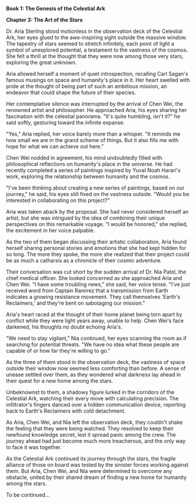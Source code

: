 **Book 1: The Genesis of the Celestial Ark**

**Chapter 3: The Art of the Stars**

Dr. Aria Sterling stood motionless in the observation deck of the Celestial Ark, her eyes glued to the awe-inspiring sight outside the massive window. The tapestry of stars seemed to stretch infinitely, each point of light a symbol of unexplored potential, a testament to the vastness of the cosmos. She felt a thrill at the thought that they were now among those very stars, exploring the great unknown.

Aria allowed herself a moment of quiet introspection, recalling Carl Sagan's famous musings on space and humanity's place in it. Her heart swelled with pride at the thought of being part of such an ambitious mission, an endeavor that could shape the future of their species.

Her contemplative silence was interrupted by the arrival of Chen Wei, the renowned artist and philosopher. He approached Aria, his eyes sharing her fascination with the celestial panorama. "It's quite humbling, isn't it?" he said softly, gesturing toward the infinite expanse.

"Yes," Aria replied, her voice barely more than a whisper. "It reminds me how small we are in the grand scheme of things. But it also fills me with hope for what we can achieve out here."

Chen Wei nodded in agreement, his mind undoubtedly filled with philosophical reflections on humanity's place in the universe. He had recently completed a series of paintings inspired by Yuval Noah Harari's work, exploring the relationship between humanity and the cosmos.

"I've been thinking about creating a new series of paintings, based on our journey," he said, his eyes still fixed on the vastness outside. "Would you be interested in collaborating on this project?"

Aria was taken aback by the proposal. She had never considered herself an artist, but she was intrigued by the idea of combining their unique perspectives on this remarkable voyage. "I would be honored," she replied, the excitement in her voice palpable.

As the two of them began discussing their artistic collaboration, Aria found herself sharing personal stories and emotions that she had kept hidden for so long. The more they spoke, the more she realized that their project could be as much a catharsis as a chronicle of their cosmic adventure.

Their conversation was cut short by the sudden arrival of Dr. Nia Patel, the chief medical officer. She looked concerned as she approached Aria and Chen Wei. "I have some troubling news," she said, her voice tense. "I've just received word from Captain Ramirez that a transmission from Earth indicates a growing resistance movement. They call themselves 'Earth's Reclaimers,' and they're bent on sabotaging our mission."

Aria's heart raced at the thought of their home planet being torn apart by conflict while they were light years away, unable to help. Chen Wei's face darkened, his thoughts no doubt echoing Aria's.

"We need to stay vigilant," Nia continued, her eyes scanning the room as if searching for potential threats. "We have no idea what these people are capable of or how far they're willing to go."

As the three of them stood in the observation deck, the vastness of space outside their window now seemed less comforting than before. A sense of unease settled over them, as they wondered what darkness lay ahead in their quest for a new home among the stars.

Unbeknownst to them, a shadowy figure lurked in the corridors of the Celestial Ark, watching their every move with calculating precision. The infiltrator's fingers danced over a hidden communication device, reporting back to Earth's Reclaimers with cold detachment.

As Aria, Chen Wei, and Nia left the observation deck, they couldn't shake the feeling that they were being watched. They resolved to keep their newfound knowledge secret, lest it spread panic among the crew. The journey ahead had just become much more treacherous, and the only way to face it was together.

As the Celestial Ark continued its journey through the stars, the fragile alliance of those on board was tested by the sinister forces working against them. But Aria, Chen Wei, and Nia were determined to overcome any obstacle, united by their shared dream of finding a new home for humanity among the stars.

To be continued...